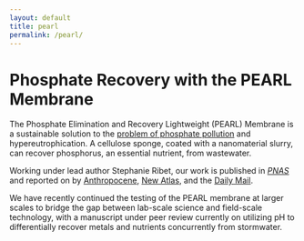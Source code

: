 ```yaml
---
layout: default
title: pearl
permalink: /pearl/
---
```


# Phosphate Recovery with the PEARL Membrane

The Phosphate Elimination and Recovery Lightweight (PEARL) Membrane is a sustainable solution to the [problem of phosphate pollution](https://www.theatlantic.com/science/archive/2021/02/phosphorus-pollution-fertilizer/617937/) and hypereutrophication.  A cellulose sponge, coated with a nanomaterial slurry, can recover phosphorus, an essential nutrient, from wastewater.

​Working under lead author Stephanie Ribet, our work is published in [_PNAS_](https://www.pnas.org/doi/10.1073/pnas.2102583118) and reported on by [Anthropocene](https://www.anthropocenemagazine.org/2021/06/a-nanoscale-solution-to-a-gigaton-problem/), [New Atlas](https://newatlas.com/environment/adaptable-sponge-phosphate-polluted-waterways-reuse/), and the [Daily Mail](https://www.dailymail.co.uk/sciencetech/article-9637929/Scientists-create-sponge-soak-phosphate-reused.html).

​We have recently continued the testing of the PEARL membrane at larger scales to bridge the gap between lab-scale science and field-scale technology, with a manuscript under peer review currently on utilizing pH to differentially recover metals and nutrients concurrently from stormwater.
